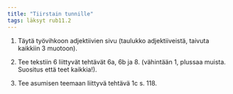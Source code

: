 ```yaml
---
title: "Tiirstain tunnille"
tags: läksyt rub11.2
---
```


1. Täytä työvihkoon adjektiivien sivu (taulukko adjektiiveistä, taivuta kaikkiin 3 muotoon).

2. Tee tekstiin 6 liittyvät tehtävät 6a, 6b ja 8. (vähintään 1, plussaa muista. Suositus että teet kaikkia!).

3. Tee asumisen teemaan liittyvä tehtävä 1c s. 118.